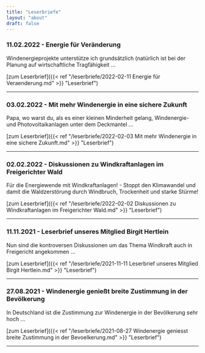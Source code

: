 ```yaml
---
title: "Leserbriefe"
layout: "about"
draft: false 
---
```


### 11.02.2022 - Energie für Veränderung
Windenergieprojekte unterstütze ich grundsätzlich (natürlich ist bei der Planung auf wirtschaftliche Tragfähigkeit …

[zum Leserbrief]({{< ref "/leserbriefe/2022-02-11 Energie für Veraenderung.md" >}} "Leserbrief")

<hr>

### 03.02.2022 - Mit mehr Windenergie in eine sichere Zukunft
Papa, wo warst du, als es einer kleinen Minderheit gelang, Windenergie- und Photovoltaikanlagen unter dem Deckmantel …

[zum Leserbrief]({{< ref "/leserbriefe/2022-02-03 Mit mehr Windenergie in eine sichere Zukunft.md" >}} "Leserbrief")

<hr>

### 02.02.2022 - Diskussionen zu Windkraftanlagen im Freigerichter Wald
Für die Energiewende mit Windkraftanlagen! - Stoppt den Klimawandel und damit die Waldzerstörung durch Windbruch, Trockenheit und starke Stürme!

[zum Leserbrief]({{< ref "/leserbriefe/2022-02-02 Diskussionen zu Windkraftanlagen im Freigerichter Wald.md" >}} "Leserbrief")

<hr>

### 11.11.2021 - Leserbrief unseres Mitglied Birgit Hertlein
Nun sind die kontroversen Diskussionen um das Thema Windkraft auch in Freigericht angekommen …

[zum Leserbrief]({{< ref "/leserbriefe/2021-11-11 Leserbrief unseres Mitglied Birgit Hertlein.md" >}} "Leserbrief")

<hr>

### 27.08.2021 - Windenergie genießt breite Zustimmung in der Bevölkerung
In Deutschland ist die Zustimmung zur Windenergie in der Bevölkerung sehr hoch …

[zum Leserbrief]({{< ref "/leserbriefe/2021-08-27 Windenergie geniesst breite Zustimmung in der Bevoelkerung.md" >}} "Leserbrief")

<hr>


